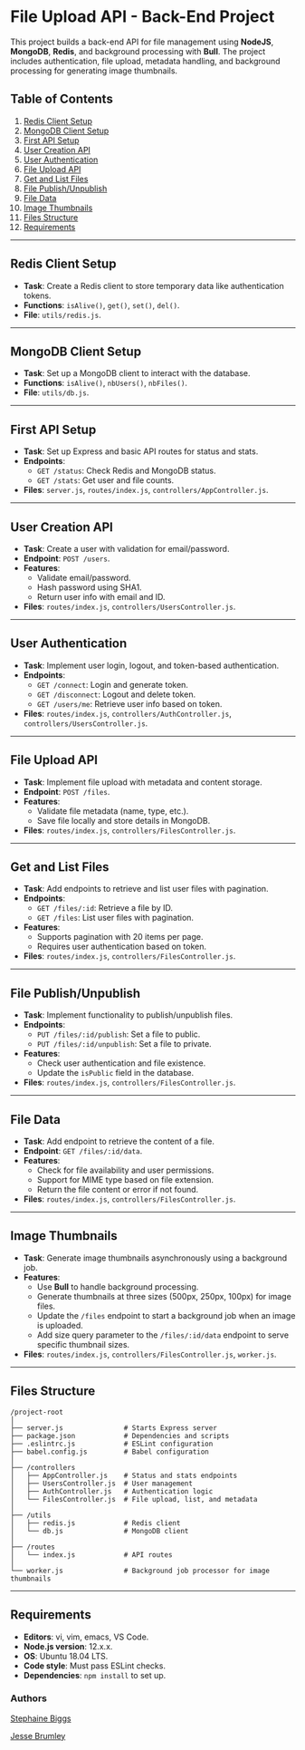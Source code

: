 # File Upload API - Back-End Project

This project builds a back-end API for file management using **NodeJS**, **MongoDB**, **Redis**, and background processing with **Bull**. The project includes authentication, file upload, metadata handling, and background processing for generating image thumbnails.

## Table of Contents

1. [Redis Client Setup](#redis-client-setup)
2. [MongoDB Client Setup](#mongodb-client-setup)
3. [First API Setup](#first-api-setup)
4. [User Creation API](#user-creation-api)
5. [User Authentication](#user-authentication)
6. [File Upload API](#file-upload-api)
7. [Get and List Files](#get-and-list-files)
8. [File Publish/Unpublish](#file-publishunpublish)
9. [File Data](#file-data)
10. [Image Thumbnails](#image-thumbnails)
11. [Files Structure](#files-structure)
12. [Requirements](#requirements)

---

## Redis Client Setup

- **Task**: Create a Redis client to store temporary data like authentication tokens.
- **Functions**: `isAlive()`, `get()`, `set()`, `del()`.
- **File**: `utils/redis.js`.

---

## MongoDB Client Setup

- **Task**: Set up a MongoDB client to interact with the database.
- **Functions**: `isAlive()`, `nbUsers()`, `nbFiles()`.
- **File**: `utils/db.js`.

---

## First API Setup

- **Task**: Set up Express and basic API routes for status and stats.
- **Endpoints**:
  - `GET /status`: Check Redis and MongoDB status.
  - `GET /stats`: Get user and file counts.
- **Files**: `server.js`, `routes/index.js`, `controllers/AppController.js`.

---

## User Creation API

- **Task**: Create a user with validation for email/password.
- **Endpoint**: `POST /users`.
- **Features**:
  - Validate email/password.
  - Hash password using SHA1.
  - Return user info with email and ID.
- **Files**: `routes/index.js`, `controllers/UsersController.js`.

---

## User Authentication

- **Task**: Implement user login, logout, and token-based authentication.
- **Endpoints**:
  - `GET /connect`: Login and generate token.
  - `GET /disconnect`: Logout and delete token.
  - `GET /users/me`: Retrieve user info based on token.
- **Files**: `routes/index.js`, `controllers/AuthController.js`, `controllers/UsersController.js`.

---

## File Upload API

- **Task**: Implement file upload with metadata and content storage.
- **Endpoint**: `POST /files`.
- **Features**:
  - Validate file metadata (name, type, etc.).
  - Save file locally and store details in MongoDB.
- **Files**: `routes/index.js`, `controllers/FilesController.js`.

---

## Get and List Files

- **Task**: Add endpoints to retrieve and list user files with pagination.
- **Endpoints**:
  - `GET /files/:id`: Retrieve a file by ID.
  - `GET /files`: List user files with pagination.
- **Features**:
  - Supports pagination with 20 items per page.
  - Requires user authentication based on token.
- **Files**: `routes/index.js`, `controllers/FilesController.js`.

---

## File Publish/Unpublish

- **Task**: Implement functionality to publish/unpublish files.
- **Endpoints**:
  - `PUT /files/:id/publish`: Set a file to public.
  - `PUT /files/:id/unpublish`: Set a file to private.
- **Features**:
  - Check user authentication and file existence.
  - Update the `isPublic` field in the database.
- **Files**: `routes/index.js`, `controllers/FilesController.js`.

---

## File Data

- **Task**: Add endpoint to retrieve the content of a file.
- **Endpoint**: `GET /files/:id/data`.
- **Features**:
  - Check for file availability and user permissions.
  - Support for MIME type based on file extension.
  - Return the file content or error if not found.
- **Files**: `routes/index.js`, `controllers/FilesController.js`.

---

## Image Thumbnails

- **Task**: Generate image thumbnails asynchronously using a background job.
- **Features**:
  - Use **Bull** to handle background processing.
  - Generate thumbnails at three sizes (500px, 250px, 100px) for image files.
  - Update the `/files` endpoint to start a background job when an image is uploaded.
  - Add size query parameter to the `/files/:id/data` endpoint to serve specific thumbnail sizes.
- **Files**: `routes/index.js`, `controllers/FilesController.js`, `worker.js`.

---

## Files Structure

```
/project-root
│
├── server.js               # Starts Express server
├── package.json            # Dependencies and scripts
├── .eslintrc.js            # ESLint configuration
├── babel.config.js         # Babel configuration
│
├── /controllers
│   ├── AppController.js    # Status and stats endpoints
│   ├── UsersController.js  # User management
│   ├── AuthController.js   # Authentication logic
│   └── FilesController.js  # File upload, list, and metadata
│
├── /utils
│   ├── redis.js            # Redis client
│   └── db.js               # MongoDB client
│
├── /routes
│   └── index.js            # API routes
│
└── worker.js               # Background job processor for image thumbnails
```

---

## Requirements

- **Editors**: vi, vim, emacs, VS Code.
- **Node.js version**: 12.x.x.
- **OS**: Ubuntu 18.04 LTS.
- **Code style**: Must pass ESLint checks.
- **Dependencies**: `npm install` to set up.

### Authors
[Stephaine Biggs](https://github.com/Sbiggs1985)

[Jesse Brumley](https://github.com/jessebrumley)